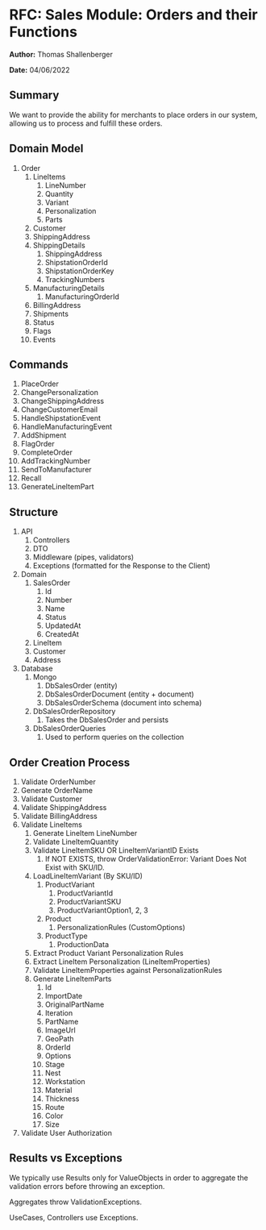 # RFC: Sales Module: Orders and their Functions

**Author:** Thomas Shallenberger

**Date:** 04/06/2022

## Summary

We want to provide the ability for merchants to place orders in our system, allowing us to process and fulfill these orders.

## Domain Model

1. Order
   1. LineItems
      1. LineNumber
      2. Quantity
      3. Variant
      4. Personalization
      5. Parts
   2. Customer
   3. ShippingAddress
   4. ShippingDetails
      1. ShippingAddress
      2. ShipstationOrderId
      3. ShipstationOrderKey
      4. TrackingNumbers
   5. ManufacturingDetails
      1. ManufacturingOrderId
   6. BillingAddress
   7. Shipments
   8. Status
   9. Flags
   10. Events

## Commands

1. PlaceOrder
2. ChangePersonalization
3. ChangeShippingAddress
4. ChangeCustomerEmail
5. HandleShipstationEvent
6. HandleManufacturingEvent
7. AddShipment
8. FlagOrder
9. CompleteOrder
10. AddTrackingNumber
11. SendToManufacturer
12. Recall
13. GenerateLineItemPart

## Structure

1. API
   1. Controllers
   2. DTO
   3. Middleware (pipes, validators)
   4. Exceptions (formatted for the Response to the Client)
2. Domain
   1. SalesOrder
      1. Id
      2. Number
      3. Name
      4. Status
      5. UpdatedAt
      6. CreatedAt
   2. LineItem
   3. Customer
   4. Address
3. Database
   1. Mongo
      1. DbSalesOrder (entity)
      2. DbSalesOrderDocument (entity + document)
      3. DbSalesOrderSchema (document into schema)
   2. DbSalesOrderRepository
      1. Takes the DbSalesOrder and persists
   3. DbSalesOrderQueries
      1. Used to perform queries on the collection

## Order Creation Process

1. Validate OrderNumber
2. Generate OrderName
3. Validate Customer
4. Validate ShippingAddress
5. Validate BillingAddress
6. Validate LineItems
   1. Generate LineItem LineNumber
   2. Validate LineItemQuantity
   3. Validate LineItemSKU OR LineItemVariantID Exists
      1. If NOT EXISTS, throw OrderValidationError: Variant Does Not Exist with SKU/ID.
   4. LoadLineItemVariant (By SKU/ID)
      1. ProductVariant
         1. ProductVariantId
         2. ProductVariantSKU
         3. ProductVariantOption1, 2, 3
      2. Product
         1. PersonalizationRules (CustomOptions)
      3. ProductType
         1. ProductionData
   5. Extract Product Variant Personalization Rules
   6. Extract LineItem Personalization (LineItemProperties)
   7. Validate LineItemProperties against PersonalizationRules
   8. Generate LineItemParts
      1. Id
      2. ImportDate
      3. OriginalPartName
      4. Iteration
      5. PartName
      6. ImageUrl
      7. GeoPath
      8. OrderId
      9. Options
      10. Stage
      11. Nest
      12. Workstation
      13. Material
      14. Thickness
      15. Route
      16. Color
      17. Size
7. Validate User Authorization

## Results vs Exceptions

We typically use Results only for ValueObjects in order to aggregate the validation errors before throwing an exception.

Aggregates throw ValidationExceptions.

UseCases, Controllers use Exceptions.
